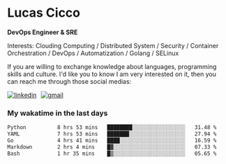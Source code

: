 # Lucas Cicco

**DevOps Engineer & SRE**

Interests: Clouding Computing / Distributed System / Security / Container Orchestration / DevOps / Automatization / Golang / SELinux

If you are willing to exchange knowledge about languages, programming skills and culture. I'd like you to know I am very interested on it, then you can reach me through those social medias:

<div style="display: flex; align-items: center; gap: 10px;">
  <a href="https://www.linkedin.com/in/lucas-vitor-de-cicco" target="_blank">
    <img
      src="https://img.shields.io/badge/-LinkedIn-%230077B5?style=for-the-badge&logo=linkedin&logoColor=white"
      alt="linkedin"
      target="_blank" 
    />
  </a>
  <a href="mailto:lucasvitorx1@gmail.com">
      <img
        src="https://img.shields.io/badge/-Gmail-%23333?style=for-the-badge&logo=gmail&logoColor=white"
        alt="gmail"
        target="_blank"
      />
  </a>
</div>

### My wakatime in the last days

<!--START_SECTION:waka-->

```txt
Python          8 hrs 53 mins   ████████░░░░░░░░░░░░░░░░░   31.48 %
YAML            7 hrs 53 mins   ███████░░░░░░░░░░░░░░░░░░   27.94 %
Go              4 hrs 41 mins   ████░░░░░░░░░░░░░░░░░░░░░   16.59 %
Markdown        2 hrs 4 mins    █▓░░░░░░░░░░░░░░░░░░░░░░░   07.33 %
Bash            1 hr 35 mins    █▒░░░░░░░░░░░░░░░░░░░░░░░   05.65 %
```

<!--END_SECTION:waka-->
